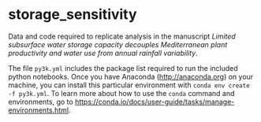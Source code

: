# storage_sensitivity

Data and code required to replicate analysis in the manuscript *Limited subsurface water storage capacity decouples Mediterranean plant productivity and water use from annual rainfall variability*. 

The file `py3k.yml` includes the package list required to run the included python notebooks. Once you have Anaconda (<http://anaconda.org>) on your machine, you can install this particular environment with `conda env create -f py3k.yml`. To learn more about how to use the `conda` command and environments, go to <https://conda.io/docs/user-guide/tasks/manage-environments.html>.